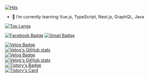 
[![Hits](https://hits.seeyoufarm.com/api/count/incr/badge.svg?url=https%3A%2F%2Fgithub.com%2Fdayeon-choi&count_bg=%23FFBBBB&title_bg=%233F3F3F&icon=github.svg&icon_color=%23E7E7E7&title=dayeon%27s+hits&edge_flat=false)](https://hits.seeyoufarm.com) <br/>
- 🌱 I’m currently learning Vue.js, TypeScript, Nest.js, GraphQL, Java

[![Top Langs](https://github-readme-stats.vercel.app/api/top-langs/?username=jiyeon1117&layout=compact)](https://github.com/anuraghazra/github-readme-stats)
<br/>

[![Facebook Badge](https://img.shields.io/badge/facebook-1877f2?style=flat-square&logo=facebook&logoColor=white&link=https://www.facebook.com/profile.php?id=100034596845385)](https://www.facebook.com/profile.php?id=100034596845385)	
[![Gmail Badge](https://img.shields.io/badge/Gmail-d14836?style=flat-square&logo=Gmail&logoColor=white&link=mailto:s2019w18@gmail.com)](mailto:s2019w18@gmail.com) <br/>
	
[![Velog Badge](https://velog-readme-stats.vercel.app/api/badge?name=velog)](https://velog.io/@dayeon-choi) <br/>
[![Velog's GitHub stats](https://velog-readme-stats.vercel.app/api?name=dayeon-choi)](https://velog.io/@dayeon-choi) <br/>
[![Velog Badge](https://velog-readme-stats.vercel.app/api/badge?name=velog)](https://velog.io/@dayeon0_0dev) <br/>
[![Velog's GitHub stats](https://velog-readme-stats.vercel.app/api?name=dayeon0_0dev)](https://velog.io/@dayeon0_0dev) <br/>
[![Tistory's Badge](https://github-readme-tistory-card.vercel.app/api/badge?name=tistory)](https://dev-dayeon.tistory.com/) <br/>
[![Tistory's Card](https://github-readme-tistory-card.vercel.app/api?name=dev-dayeon)](https://github-readme-tistory-card.vercel.app/api?name=dev-dayeon) <br/>
